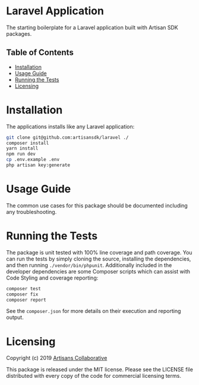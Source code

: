 # Laravel Application

The starting boilerplate for a Laravel application built with Artisan SDK packages.

## Table of Contents

- [Installation](#installation)
- [Usage Guide](#usage-guide)
- [Running the Tests](#running-the-tests)
- [Licensing](#licensing)

# Installation

The applications installs like any Laravel application:

```bash
git clone git@github.com:artisansdk/laravel ./
composer install
yarn install
npm run dev
cp .env.example .env
php artisan key:generate
```

# Usage Guide

The common use cases for this package should be documented including any troubleshooting.

# Running the Tests

The package is unit tested with 100% line coverage and path coverage. You can
run the tests by simply cloning the source, installing the dependencies, and then
running `./vendor/bin/phpunit`. Additionally included in the developer dependencies
are some Composer scripts which can assist with Code Styling and coverage reporting:

```bash
composer test
composer fix
composer report
```

See the `composer.json` for more details on their execution and reporting output.

# Licensing

Copyright (c) 2019 [Artisans Collaborative](https://artisanscollaborative.com)

This package is released under the MIT license. Please see the LICENSE file
distributed with every copy of the code for commercial licensing terms.
